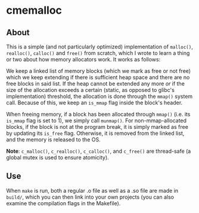 # cmemalloc

## About

This is a simple (and not particularly optimized) implementation of `malloc()`, `realloc()`, `calloc()` and `free()` from scratch, which I wrote to learn a thing or two about how memory allocators work. It works as follows:

We keep a linked list of memory blocks (which we mark as free or not free) which we keep extending if there is sufficient heap space and there are no free blocks in said list. If the heap cannot be extended any more *or* if the size of the allocation exceeds a certain (static, as opposed to glibc's implementation) threshold, the allocation is done through the `mmap()` system call. Because of this, we keep an `is_mmap` flag inside the block's header.

When freeing memory, if a block has been allocated through `mmap()` (i.e. its `is_mmap` flag is set to 1), we simply call `munmap()`. For non-mmap-allocated blocks, if the block is not at the program break, it is simply marked as free by updating its `is_free` flag. Otherwise, it is removed from the linked list, and the memory is released to the OS.

**Note**: `c_malloc()`, `c_realloc()`, `c_calloc()`, and `c_free()` are thread-safe (a global mutex is used to ensure atomicity).

## Use

When `make` is run, both a regular .o file as well as a .so file are made in `build/`, which you can then link into your own projects (you can also examine the compilation flags in the Makefile).